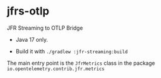 # jfrs-otlp
JFR Streaming to OTLP Bridge

* Java 17 only.

* Build it with `./gradlew :jfr-streaming:build`

The main entry point is the `JfrMetrics` class in the package `io.opentelemetry.contrib.jfr.metrics`
